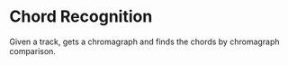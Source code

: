# Chord Recognition

Given a track, gets a chromagraph and finds the chords by chromagraph comparison.
